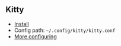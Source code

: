 ## Kitty

* [Install](https://sw.kovidgoyal.net/kitty/binary.html#kitty-binary-install)
* Config path: `~/.config/kitty/kitty.conf`
* [More configuring](https://sw.kovidgoyal.net/kitty/conf.html)
